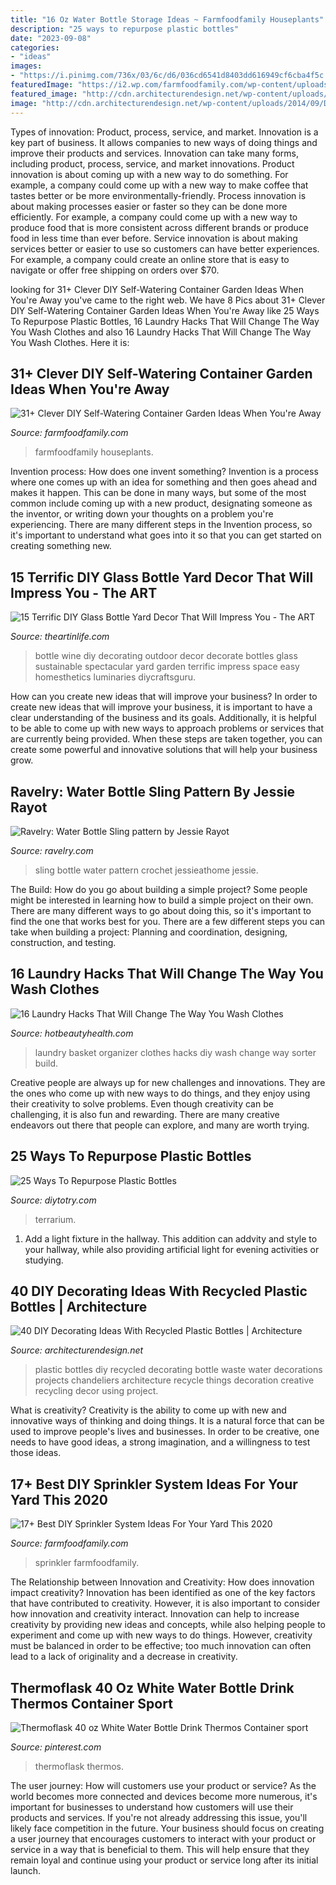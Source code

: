 ```yaml
---
title: "16 Oz Water Bottle Storage Ideas ~ Farmfoodfamily Houseplants"
description: "25 ways to repurpose plastic bottles"
date: "2023-09-08"
categories:
- "ideas"
images:
- "https://i.pinimg.com/736x/03/6c/d6/036cd6541d8403dd616949cf6cba4f5c.jpg"
featuredImage: "https://i2.wp.com/farmfoodfamily.com/wp-content/uploads/2019/02/6-1-diy-self-watering-ideas.jpg?resize=696%2C1989&amp;ssl=1"
featured_image: "http://cdn.architecturendesign.net/wp-content/uploads/2014/09/DIY-Plastic-Bottles-ideas-6-1.jpg"
image: "http://cdn.architecturendesign.net/wp-content/uploads/2014/09/DIY-Plastic-Bottles-ideas-6-1.jpg"
---
```



Types of innovation: Product, process, service, and market.
Innovation is a key part of business. It allows companies to new ways of doing things and improve their products and services. Innovation can take many forms, including product, process, service, and market innovations. 
Product innovation is about coming up with a new way to do something. For example, a company could come up with a new way to make coffee that tastes better or be more environmentally-friendly. Process innovation is about making processes easier or faster so they can be done more efficiently. For example, a company could come up with a new way to produce food that is more consistent across different brands or produce food in less time than ever before. Service innovation is about making services better or easier to use so customers can have better experiences. For example, a company could create an online store that is easy to navigate or offer free shipping on orders over $70.

	

		
looking for 31+ Clever DIY Self-Watering Container Garden Ideas When You&#039;re Away you've came to the right web. We have 8 Pics about 31+ Clever DIY Self-Watering Container Garden Ideas When You&#039;re Away like 25 Ways To Repurpose Plastic Bottles, 16 Laundry Hacks That Will Change The Way You Wash Clothes and also 16 Laundry Hacks That Will Change The Way You Wash Clothes. Here it is:
		
    
## 31+ Clever DIY Self-Watering Container Garden Ideas When You&#039;re Away

<img loading=lazy src="https://i2.wp.com/farmfoodfamily.com/wp-content/uploads/2019/02/6-1-diy-self-watering-ideas.jpg?resize=696%2C1989&amp;ssl=1" onerror="this.onerror=null;this.src='https://tse4.mm.bing.net/th?id=OIP.LyLzZgxd9PxOZuqJ7QVr5AHaVK&amp;pid=15.1';" alt="31+ Clever DIY Self-Watering Container Garden Ideas When You&#039;re Away">

_Source: farmfoodfamily.com_

>farmfoodfamily houseplants. 

	

Invention process: How does one invent something?
Invention is a process where one comes up with an idea for something and then goes ahead and makes it happen. This can be done in many ways, but some of the most common include coming up with a new product, designating someone as the inventor, or writing down your thoughts on a problem you're experiencing. There are many different steps in the Invention process, so it's important to understand what goes into it so that you can get started on creating something new.

    
## 15 Terrific DIY Glass Bottle Yard Decor That Will Impress You - The ART

<img loading=lazy src="http://theartinlife.com/wp-content/uploads/2016/11/19-Spectacular-Sustainable-DIY-Wine-Bottle-Outdoor-Decorating-Ideas-homesthetics-decor-17.jpg" onerror="this.onerror=null;this.src='https://tse3.mm.bing.net/th?id=OIP.6utyXvYFUzkX0GQdkL7L5gHaLI&amp;pid=15.1';" alt="15 Terrific DIY Glass Bottle Yard Decor That Will Impress You - The ART">

_Source: theartinlife.com_

>bottle wine diy decorating outdoor decor decorate bottles glass sustainable spectacular yard garden terrific impress space easy homesthetics luminaries diycraftsguru. 

	

How can you create new ideas that will improve your business?
In order to create new ideas that will improve your business, it is important to have a clear understanding of the business and its goals. Additionally, it is helpful to be able to come up with new ways to approach problems or services that are currently being provided. When these steps are taken together, you can create some powerful and innovative solutions that will help your business grow.

    
## Ravelry: Water Bottle Sling Pattern By Jessie Rayot

<img loading=lazy src="https://images4-e.ravelrycache.com/uploads/JessieAtHome/313961531/Water-Bottle-Sling-free-crochet-pattern-by-Jessie-At-Home-5_small2.jpg" onerror="this.onerror=null;this.src='https://tse3.mm.bing.net/th?id=OIP.64LQDv_10tDqShjkHOFF-gHaJ4&amp;pid=15.1';" alt="Ravelry: Water Bottle Sling pattern by Jessie Rayot">

_Source: ravelry.com_

>sling bottle water pattern crochet jessieathome jessie. 

	

The Build: How do you go about building a simple project?
Some people might be interested in learning how to build a simple project on their own. There are many different ways to go about doing this, so it's important to find the one that works best for you. There are a few different steps you can take when building a project: Planning and coordination, designing, construction, and testing.

    
## 16 Laundry Hacks That Will Change The Way You Wash Clothes

<img loading=lazy src="https://www.hotbeautyhealth.com/wp-content/uploads/2018/02/diy-laundry-basket-organizer-make-it-love-it.jpg" onerror="this.onerror=null;this.src='https://tse1.mm.bing.net/th?id=OIP.ophlHhnU8GSzqUhE35iy9AHaLH&amp;pid=15.1';" alt="16 Laundry Hacks That Will Change The Way You Wash Clothes">

_Source: hotbeautyhealth.com_

>laundry basket organizer clothes hacks diy wash change way sorter build. 

	

Creative people are always up for new challenges and innovations. They are the ones who come up with new ways to do things, and they enjoy using their creativity to solve problems. Even though creativity can be challenging, it is also fun and rewarding. There are many creative endeavors out there that people can explore, and many are worth trying.

    
## 25 Ways To Repurpose Plastic Bottles

<img loading=lazy src="http://diytotry.com/wp-content/uploads/2020/04/Coke-Bottle-Terrarium-828x1024.jpg" onerror="this.onerror=null;this.src='https://tse4.mm.bing.net/th?id=OIP.WPiGedN6fjZ9x3qkW9GMqAHaJK&amp;pid=15.1';" alt="25 Ways To Repurpose Plastic Bottles">

_Source: diytotry.com_

>terrarium. 

	

1. Add a light fixture in the hallway. This addition can addvity and style to your hallway, while also providing artificial light for evening activities or studying.

    
## 40 DIY Decorating Ideas With Recycled Plastic Bottles | Architecture

<img loading=lazy src="http://cdn.architecturendesign.net/wp-content/uploads/2014/09/DIY-Plastic-Bottles-ideas-6-1.jpg" onerror="this.onerror=null;this.src='https://tse2.mm.bing.net/th?id=OIP.GAoSRCO981_DmjgeSRtTewHaKf&amp;pid=15.1';" alt="40 DIY Decorating Ideas With Recycled Plastic Bottles | Architecture">

_Source: architecturendesign.net_

>plastic bottles diy recycled decorating bottle waste water decorations projects chandeliers architecture recycle things decoration creative recycling decor using project. 

	

What is creativity?
Creativity is the ability to come up with new and innovative ways of thinking and doing things. It is a natural force that can be used to improve people's lives and businesses. In order to be creative, one needs to have good ideas, a strong imagination, and a willingness to test those ideas.

    
## 17+ Best DIY Sprinkler System Ideas For Your Yard This 2020

<img loading=lazy src="https://i1.wp.com/farmfoodfamily.com/wp-content/uploads/2019/05/12-diy-sprinkler-system-ideas.png?resize=700%2C1500&amp;ssl=1" onerror="this.onerror=null;this.src='https://tse1.mm.bing.net/th?id=OIP.YxZ45t-wHMKbFIr7dVBfOgHaP3&amp;pid=15.1';" alt="17+ Best DIY Sprinkler System Ideas For Your Yard This 2020">

_Source: farmfoodfamily.com_

>sprinkler farmfoodfamily. 

	

The Relationship between Innovation and Creativity: How does innovation impact creativity?
Innovation has been identified as one of the key factors that have contributed to creativity. However, it is also important to consider how innovation and creativity interact. Innovation can help to increase creativity by providing new ideas and concepts, while also helping people to experiment and come up with new ways to do things. However, creativity must be balanced in order to be effective; too much innovation can often lead to a lack of originality and a decrease in creativity.

    
## Thermoflask 40 Oz White Water Bottle Drink Thermos Container Sport

<img loading=lazy src="https://i.pinimg.com/736x/03/6c/d6/036cd6541d8403dd616949cf6cba4f5c.jpg" onerror="this.onerror=null;this.src='https://tse3.mm.bing.net/th?id=OIP.eA0DCfzEbVM_1PCVtR-l2gHaJ3&amp;pid=15.1';" alt="Thermoflask 40 oz White Water Bottle Drink Thermos Container sport">

_Source: pinterest.com_

>thermoflask thermos. 

	

The user journey: How will customers use your product or service?
As the world becomes more connected and devices become more numerous, it's important for businesses to understand how customers will use their products and services. If you're not already addressing this issue, you'll likely face competition in the future.
Your business should focus on creating a user journey that encourages customers to interact with your product or service in a way that is beneficial to them. This will help ensure that they remain loyal and continue using your product or service long after its initial launch.

